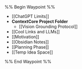 %% Begin Waypoint %%
- [[ChatGPT Limits]]
- **ContextCore Project Folder**
	- [[Vision Grounding Protocol]]
- [[Cool Links and LLMs]]
- [[Motivation]]
- [[Obsidian Notes]]
- [[Planning Phase]]
- [[Temp Idea Space]]

%% End Waypoint %%

